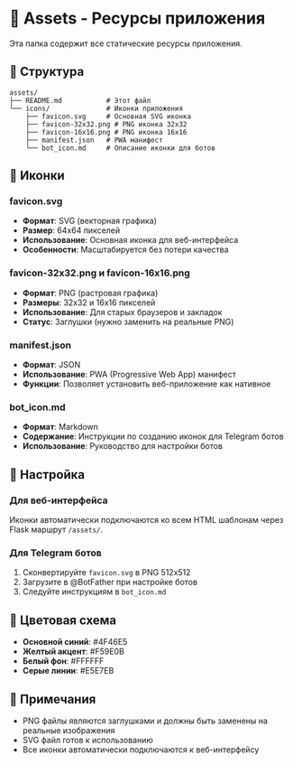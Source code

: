 # 📁 Assets - Ресурсы приложения

Эта папка содержит все статические ресурсы приложения.

## 📂 Структура

```
assets/
├── README.md           # Этот файл
└── icons/              # Иконки приложения
    ├── favicon.svg     # Основная SVG иконка
    ├── favicon-32x32.png # PNG иконка 32x32
    ├── favicon-16x16.png # PNG иконка 16x16
    ├── manifest.json   # PWA манифест
    └── bot_icon.md     # Описание иконки для ботов
```

## 🎨 Иконки

### favicon.svg
- **Формат**: SVG (векторная графика)
- **Размер**: 64x64 пикселей
- **Использование**: Основная иконка для веб-интерфейса
- **Особенности**: Масштабируется без потери качества

### favicon-32x32.png и favicon-16x16.png
- **Формат**: PNG (растровая графика)
- **Размеры**: 32x32 и 16x16 пикселей
- **Использование**: Для старых браузеров и закладок
- **Статус**: Заглушки (нужно заменить на реальные PNG)

### manifest.json
- **Формат**: JSON
- **Использование**: PWA (Progressive Web App) манифест
- **Функции**: Позволяет установить веб-приложение как нативное

### bot_icon.md
- **Формат**: Markdown
- **Содержание**: Инструкции по созданию иконок для Telegram ботов
- **Использование**: Руководство для настройки ботов

## 🔧 Настройка

### Для веб-интерфейса
Иконки автоматически подключаются ко всем HTML шаблонам через Flask маршрут `/assets/`.

### Для Telegram ботов
1. Сконвертируйте `favicon.svg` в PNG 512x512
2. Загрузите в @BotFather при настройке ботов
3. Следуйте инструкциям в `bot_icon.md`

## 🎯 Цветовая схема

- **Основной синий**: #4F46E5
- **Желтый акцент**: #F59E0B
- **Белый фон**: #FFFFFF
- **Серые линии**: #E5E7EB

## 📝 Примечания

- PNG файлы являются заглушками и должны быть заменены на реальные изображения
- SVG файл готов к использованию
- Все иконки автоматически подключаются к веб-интерфейсу 